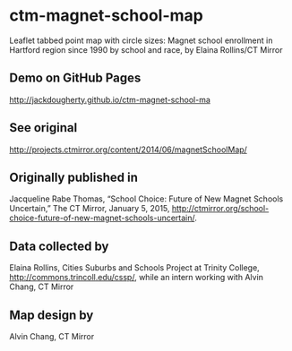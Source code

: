 # ctm-magnet-school-map
Leaflet tabbed point map with circle sizes: Magnet school enrollment in Hartford region since 1990 by school and race, by Elaina Rollins/CT Mirror

## Demo on GitHub Pages
http://jackdougherty.github.io/ctm-magnet-school-ma

## See original
http://projects.ctmirror.org/content/2014/06/magnetSchoolMap/

## Originally published in

Jacqueline Rabe Thomas, “School Choice: Future of New Magnet Schools Uncertain,” The CT Mirror, January 5, 2015, http://ctmirror.org/school-choice-future-of-new-magnet-schools-uncertain/.

## Data collected by
Elaina Rollins, Cities Suburbs and Schools Project at Trinity College, http://commons.trincoll.edu/cssp/, while an intern working with Alvin Chang, CT Mirror

## Map design by
Alvin Chang, CT Mirror
